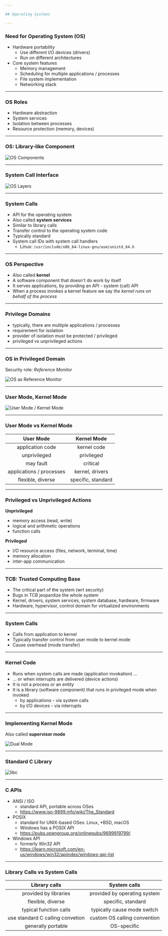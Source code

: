 ```yaml
---

## Operating Systems

---
```


### Need for Operating System (OS)

* Hardware portability
  * Use different I/O devices (drivers)
  * Run on different architectures
* Core system features
  * Memory management
  * Scheduling for multiple applications / processes
  * File system implementation
  * Networking stack

----

### OS Roles

* Hardware abstraction
* System services
* Isolation between processes
* Resource protection (memory, devices)

---

### OS: Library-like Component

![OS Components](../media/os-components.jpg)
<!-- https://technologyrediscovery.net/compFund/obcat.comp.os.html -->

----

### System Call Interface

![OS Layers](../media/os-layers.png)
<!-- https://cse.buffalo.edu/~bina/cse321/fall2017/Lectures/Sept6System.html -->

----

### System Calls

* API for the operating system
* Also called **system services**
* Similar to library calls
* Transfer control to the operating system code
* Typically standard
* System call IDs with system call handlers
  * Linux: `/usr/include/x86_64-linux-gnu/asm/unistd_64.h`

----

### OS Perspective

* Also called **kernel**
* A software component that doesn't do work by itself
* It serves applications, by providing an API - system (call) API
* When a process invokes a kernel feature we say _the kernel runs on behalf of the process_

---

### Privilege Domains

* typically, there are multiple applications / processes
* requirement for isolation
* provider of isolation must be protected / privileged
* privileged vs unprivileged actions

----

### OS in Privileged Domain

Security role: _Reference Monitor_

![OS as Reference Monitor](../media/os-reference-monitor.svg)

----

### User Mode, Kernel Mode

![User Mode / Kernel Mode](../media/user-kernel-mode.png)

----

### User Mode vs Kernel Mode

| User Mode                        | Kernel Mode                                |
| :------------------------------: | :----------------------------------------: |
| application code                 | kernel code                                |
| unprivileged                     | privileged                                 |
| may fault                        | critical                                   |
| applications / processes         | kernel, drivers                            |
| flexible, diverse                | specific, standard                         |

----

### Privileged vs Unprivileged Actions

**Unprivileged**

* memory access (read, write)
* logical and arithmetic operations
* function calls

**Privileged**

* I/O resource access (files, network, terminal, time)
* memory allocation
* inter-app communication

----

### TCB: Trusted Computing Base

* The critical part of the system (wrt security)
* Bugs in TCB jeopardize the whole system
* Kernel, drivers, system services, system database, hardware, firmware
* Hardware, hypervisor, control domain for virtualized environments

---

### System Calls

* Calls from application to kernel
* Typically transfer control from user mode to kernel mode
* Cause overhead (mode transfer)

----

### Kernel Code

* Runs when system calls are made (application invokation) ...
* ... or when interrupts are delivered (device actions)
* It is not a process or an entity
* It is a library (software component) that runs in privileged mode when invoked
  * by applications - via system calls
  * by I/O devices - via interrupts

----

### Implementing Kernel Mode

Also called **supervisor mode**

![Dual Mode](../media/dual-mode.jpeg)

----

### Standard C Library

![libc](../media/libc.svg)

----

### C APIs

* ANSI / ISO
  * standard API, portable across OSes
  * https://www.iso-9899.info/wiki/The_Standard
* POSIX
  * standard for UNIX-based OSes: Linux, \*BSD, macOS
  * Windows has a POSIX API
  * https://pubs.opengroup.org/onlinepubs/9699919799/
* Windows API
  * formerly Win32 API
  * https://learn.microsoft.com/en-us/windows/win32/apiindex/windows-api-list

----

### Library Calls vs System Calls

| Library calls                    | System calls                               |
| :------------------------------: | :----------------------------------------: |
| provided by libraries            | provided by operating system               |
| flexible, diverse                | specific, standard                         |
| typical function calls           | typically cause mode switch                |
| use standard C calling convetion | custom OS calling convention               |
| generally portable               | OS-specific                                |
